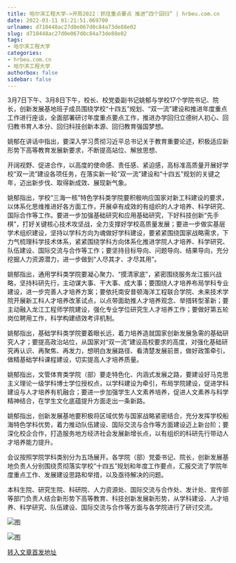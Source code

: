```yaml
---
title: 哈尔滨工程大学->开局2022：抓住重点要点 推进“四个回归” | hrbeu.com.cn
date: 2022-03-11 01:21:51.069700
urlname: d710448ac27d0e067d0c84a73de88e02
slug: d710448ac27d0e067d0c84a73de88e02
tags: 
- 哈尔滨工程大学
categories:
- hrbeu.com.cn
- 哈尔滨工程大学
authorbox: false
sidebar: false
---
```

3月7日下午、3月8日下午，校长、校党委副书记姚郁与学校17个学院书记、院长，创新发展基地班子成员围绕学校“十四五”规划、“双一流”建设和推进年度重点工作进行座谈，全面部署研讨年度重点要点工作，推进办学回归立德树人初心、回归教书育人本分、回归科技创新本源、回归教育强国梦想。

姚郁在讲话中指出，要深入学习贯彻习近平总书记关于教育重要论述，积极适应新形势下高等教育发展新要求，不断提高站位、解放思想、
<!--more-->
开阔视野、促进合作，以高度的使命感、责任感、紧迫感，高标准高质量开展好学校“双一流”建设各项任务，在落实新一轮“双一流”建设和“十四五”规划的关键之年，迈出新步伐、取得新成效、展现新气象。

姚郁指出，学校“三海一核”特色学科类学院要积极响应国家对新工科建设的要求，以体系化思维推进好各方面工作，开展卓有成效的有组织的人才培养、科学研究、国际合作等工作。要进一步加强基础研究和应用基础研究，下好科技创新“先手棋”，打好关键核心技术攻坚战，全力支撑好学校高质量发展；要进一步做实基层学术组织建设，坚持以学科方向为魂做好学科建设，要紧紧围绕国家战略需求，下力气梳理科学技术体系，紧紧围绕学科方向体系化推进学院人才培养、科学研究、队伍建设、国际交流与合作等工作；要坚持目标导向、问题导向、结果导向，充分挖掘人力资源潜力，进一步做到“人尽其才、才尽其用”。

姚郁指出，通用学科类学院要凝心聚力、“摸清家底”，紧密围绕服务龙江振兴战略，坚持科研先行，主动谋大事、干大事、成大事；要围绕人才培养布局学科专业建设，进一步完善人才培养方案；要依托南安普顿海洋工程联合学院、未来技术学院开展新工科人才培养改革试点，以点带面助推人才培养观念、举措转型革新；要主动融入龙江工程师学院建设，强化专业学位研究生人才培养工作；要做好第五轮岗位聘用工作，科学构建绩效考评机制。

姚郁指出，基础学科类学院要着眼长远，着力培养造就国家创新发展急需的基础研究人才；要提高政治站位，从国家对“双一流”建设高校要求的高度，对强化基础研究再认识、再聚焦、再发力，想明白发展路径、看清楚发展前景，做好政策牵引，做精基础学科课程建设，切实提高人才培养质量。

姚郁指出，文管体育类学院（部）要走特色化、内涵式发展之路，要建设好马克思主义理论一级学科博士学位授权点，以学科建设为牵引，布局学院建设，促进学科建设与人才培养有机融合；要进一步加强学生人文素养培养，促进人文素养与科学精神结合，在学生文化底蕴提升方面走出一条新路。

姚郁指出，创新发展基地要积极将区域优势与国家战略紧密结合，充分发挥学校船海特色学科优势，着力推动队伍建设、国际交流与合作等方面建设迈上新台阶；要深化校企合作，打造服务地方经济社会发展新增长点，以有组织的科研先行带动人才培养能力提升。

会议按照学院学科类别分为五场展开。各学院（部）党委书记、院长，创新发展基地负责人分别围绕贯彻落实学校“十四五”规划和年度工作要点，汇报交流了学院年度重点工作、发展建设思路和举措，以及亟待解决的问题。

本科生院、研究生院、科研院、人力资源处、国际交流与合作处、发计处、宣传部等部门负责人结合新形势下高等教育、科技创新发展新形势，从学科建设、人才培养、科学研究、队伍建设、国际交流与合作等方面与各学院进行了研讨交流。

![图](http://gongxue.cn/__local/8/A9/25/0BE4E02BB50CBCB6E44E7600EBA_A5B19914_24D4B.jpg)

![图](http://gongxue.cn/__local/A/34/B1/17DF9E43C9D1FBC51A71118FEED_1A1533EC_1AF8C.jpg)

[转入文章首发地址](http://gongxue.cn/info/1141/69841.htm)
